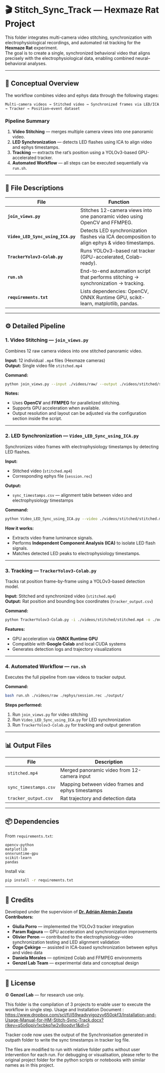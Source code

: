 # 🎬 Stitch_Sync_Track — Hexmaze Rat Project

This folder integrates multi-camera video stitching, synchronization with electrophysiological recordings, and automated rat tracking for the **Hexmaze Rat** experiment.  
The goal is to create a single, synchronized behavioral video that aligns precisely with the electrophysiological data, enabling combined neural–behavioral analyses.

---

## 🧠 Conceptual Overview

The workflow combines video and ephys data through the following stages:

```
Multi-camera videos → Stitched video → Synchronized frames via LED/ICA → Tracker → Position–event dataset
```

### Pipeline Summary

1. **Video Stitching** — merges multiple camera views into one panoramic video.  
2. **LED Synchronization** — detects LED flashes using ICA to align video and ephys timestamps.  
3. **Tracking** — extracts the rat’s position using a YOLOv3-based GPU-accelerated tracker.  
4. **Automated Workflow** — all steps can be executed sequentially via `run.sh`.

---

## 📁 File Descriptions

| File | Function |
|------|-----------|
| **`join_views.py`** | Stitches 12-camera views into one panoramic video using OpenCV and FFMPEG. |
| **`Video_LED_Sync_using_ICA.py`** | Detects LED synchronization flashes via ICA decomposition to align ephys & video timestamps. |
| **`TrackerYolov3-Colab.py`** | Runs YOLOv3-based rat tracker (GPU-accelerated, Colab-ready). |
| **`run.sh`** | End-to-end automation script that performs stitching → synchronization → tracking. |
| **`requirements.txt`** | Lists dependencies: OpenCV, ONNX Runtime GPU, scikit-learn, matplotlib, pandas. |

---

## ⚙️ Detailed Pipeline

### 1. Video Stitching — `join_views.py`
Combines 12 raw camera videos into one stitched panoramic video.

**Input:** 12 individual `.mp4` files (Hexmaze cameras)  
**Output:** Single video file `stitched.mp4`  

**Command:**
```bash
python join_views.py --input ./videos/raw/ --output ./videos/stitched/stitched.mp4
```

**Notes:**
- Uses **OpenCV** and **FFMPEG** for parallelized stitching.  
- Supports GPU acceleration when available.  
- Output resolution and layout can be adjusted via the configuration section inside the script.

---

### 2. LED Synchronization — `Video_LED_Sync_using_ICA.py`
Synchronizes video frames with electrophysiology timestamps by detecting LED flashes.

**Input:**  
- Stitched video (`stitched.mp4`)  
- Corresponding ephys file (`session.rec`)

**Output:**  
- `sync_timestamps.csv` — alignment table between video and electrophysiology timestamps

**Command:**
```bash
python Video_LED_Sync_using_ICA.py --video ./videos/stitched/stitched.mp4 --ephys ./ephys/session.rec
```

**How it works:**
- Extracts video frame luminance signals.  
- Performs **Independent Component Analysis (ICA)** to isolate LED flash signals.  
- Matches detected LED peaks to electrophysiology timestamps.

---

### 3. Tracking — `TrackerYolov3-Colab.py`
Tracks rat position frame-by-frame using a YOLOv3-based detection model.

**Input:** Stitched and synchronized video (`stitched.mp4`)  
**Output:** Rat position and bounding box coordinates (`tracker_output.csv`)

**Command:**
```bash
python TrackerYolov3-Colab.py -i ./videos/stitched/stitched.mp4 -o ./output/
```

**Features:**
- GPU acceleration via **ONNX Runtime GPU**  
- Compatible with **Google Colab** and local CUDA systems  
- Generates detection logs and trajectory visualizations

---

### 4. Automated Workflow — `run.sh`
Executes the full pipeline from raw videos to tracker output.

**Command:**
```bash
bash run.sh ./videos/raw ./ephys/session.rec ./output/
```

**Steps performed:**
1. Run `join_views.py` for video stitching  
2. Run `Video_LED_Sync_using_ICA.py` for LED synchronization  
3. Run `TrackerYolov3-Colab.py` for tracking and output generation

---

## 📊 Output Files

| File | Description |
|------|--------------|
| `stitched.mp4` | Merged panoramic video from 12-camera input |
| `sync_timestamps.csv` | Mapping between video frames and ephys timestamps |
| `tracker_output.csv` | Rat trajectory and detection data |

---

## 📦 Dependencies

From `requirements.txt`:

```
opencv-python
matplotlib
onnxruntime-gpu
scikit-learn
pandas
```

Install via:
```bash
pip install -r requirements.txt
```

---

## 👥 Credits

Developed under the supervision of **[Dr. Adrián Alemán Zapata](https://github.com/Aleman-Z)**  
**Contributors:**
- **Giulia Porro** — implemented the YOLOv3 tracker integration  
- **Param Rajpura** — GPU acceleration and synchronization improvements
- **Olivier Peron** — contributed to the electrophysiology–video synchronization testing and LED alignment validation
- **Özge Çekirge** — assisted in ICA-based synchronization between ephys and video data
- **Daniela Morales** — optimized Colab and FFMPEG environments  
- **Genzel Lab Team** — experimental data and conceptual design  

---

## 🧾 License

© **Genzel Lab** — for research use only.  


This folder is the compilation of 3 projects to enable user to execute the workflow in single step.
Usage and Installation Document : https://www.dropbox.com/scl/fi/i59wadvyigozyv650okf3/Installation-and-Usage-Manual-for-HM-Stitch-Sync-Track.docx?rlkey=q5o6ppiv1xcbkq1w2v8oodvr1&dl=0

Tracker code now uses the output of the Synchronisation generated in outpath folder to write the sync timestamps in tracker log file.

The files are modified to run with relative folder paths without user intervention for each run. For debugging or visualisation, please refer to the original project folder for the python scripts or notebooks with similar names as in this project.
